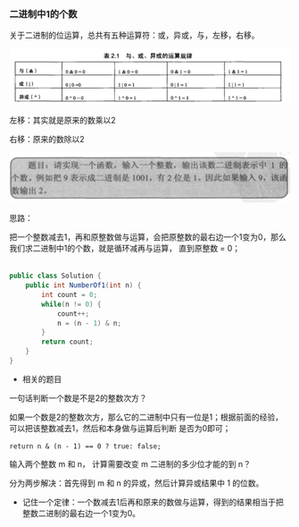 ### 二进制中1的个数

关于二进制的位运算，总共有五种运算符：或，异或，与，左移，右移。

![](https://github.com/ytuan996/notebook/blob/master/image/%E4%BD%8D%E8%BF%90%E7%AE%97%E7%AC%A6%E8%A7%84%E5%BE%8B.png?raw=true)

左移：其实就是原来的数乘以2

右移：原来的数除以2

![](https://github.com/ytuan996/notebook/blob/master/image/%E4%BA%8C%E8%BF%9B%E5%88%B6%E4%B8%AD1%E7%9A%84%E4%B8%AA%E6%95%B0.png?raw=true)

思路：

把一个整数减去1，再和原整数做与运算，会把原整数的最右边一个1变为0，那么我们求二进制中1的个数，就是循环减再与运算，
直到原整数 = 0；

```java

public class Solution {
    public int NumberOf1(int n) {
        int count = 0;
        while(n != 0) {
            count++;
            n = (n - 1) & n;
        }
        return count;
    }
}
```

- 相关的题目

一句话判断一个数是不是2的整数次方？

如果一个数是2的整数次方，那么它的二进制中只有一位是1；根据前面的经验，可以把该整数减去1，然后和本身做与运算后判断
是否为0即可；

```
return n & (n - 1) == 0 ? true: false;
```

输入两个整数 m 和 n， 计算需要改变 m 二进制的多少位才能的到 n？

分为两步解决：首先得到 m 和 n 的异或，然后计算异或结果中 1 的位数。

- 记住一个定律：一个数减去1后再和原来的数做与运算，得到的结果相当于把整数二进制的最右边一个1变为0。